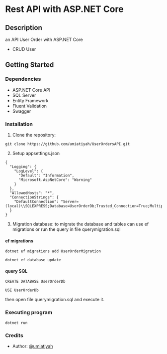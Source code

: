 # Rest API with ASP.NET Core

## Description
an API User Order with ASP.NET Core
* CRUD User

## Getting Started

### Dependencies

* ASP.NET Core API
* SQL Server
* Entity Framework
* Fluent Validation
* Swagger

### Installation

1. Clone the repository:
```
git clone https://github.com/umiatiyah/UserOrdersAPI.git
```

2. Setup appsettings.json
```
{
  "Logging": {
    "LogLevel": {
      "Default": "Information",
      "Microsoft.AspNetCore": "Warning"
    }
  },
  "AllowedHosts": "*",
  "ConnectionStrings": {
    "DefaultConnection": "Server=(local)\\SQLEXPRESS;Database=UserOrderDb;Trusted_Connection=True;MultipleActiveResultSets=true;TrustServerCertificate=True;"
  }
}
```

3. Migration database:
to migrate the database and tables can use ef migrations or run the query in file querymigration.sql
#### ef migrations
```
dotnet ef migrations add UserOrderMigration
```
```
dotnet ef database update
```
#### query SQL
``` 
CREATE DATABASE UserOrderDb
```
``` 
USE UserOrderDb
```
then open file querymigration.sql and execute it.

### Executing program

```
dotnet run
```

### Credits

- Author: [@umiatiyah](https://github.com/umiatiyah/UserOrdersAPI.git)